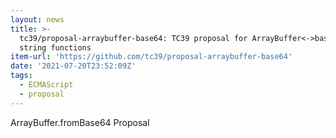 ```yaml
---
layout: news
title: >-
  tc39/proposal-arraybuffer-base64: TC39 proposal for ArrayBuffer<->base64
  string functions
item-url: 'https://github.com/tc39/proposal-arraybuffer-base64'
date: '2021-07-20T23:52:09Z'
tags:
  - ECMAScript
  - proposal
---
```

ArrayBuffer.fromBase64 Proposal
